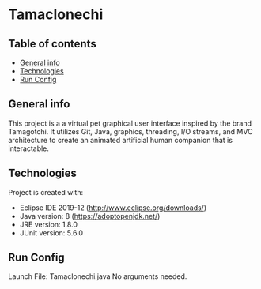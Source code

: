 # Tamaclonechi

## Table of contents
* [General info](#general-info)
* [Technologies](#technologies)
* [Run Config](#run-config)

## General info
This project is a a virtual pet graphical user interface inspired by the brand Tamagotchi. 
It utilizes Git, Java, graphics, threading, I/O streams, and MVC architecture to create an 
animated artificial human companion that is interactable.

## Technologies
Project is created with:
* Eclipse IDE 2019-12 (http://www.eclipse.org/downloads/)
* Java version: 8 (https://adoptopenjdk.net/)
* JRE version: 1.8.0
* JUnit version: 5.6.0
	
## Run Config
Launch File: Tamaclonechi.java
No arguments needed.
